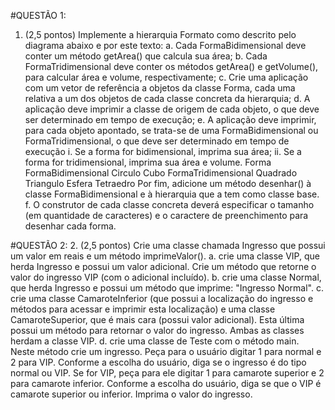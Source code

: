 #QUESTÃO 1: 
1. (2,5 pontos) Implemente a hierarquia Formato como descrito pelo diagrama abaixo e por este texto: a. Cada FormaBidimensional deve conter um método getArea() que calcula sua área; b. Cada FormaTridimensional deve conter os métodos getArea() e getVolume(), para calcular área e volume, respectivamente; c. Crie uma aplicação com um vetor de referência a objetos da classe Forma, cada uma relativa a um dos objetos de cada classe concreta da hierarquia; d. A aplicação deve imprimir a classe de origem de cada objeto, o que deve ser determinado em tempo de execução; e. A aplicação deve imprimir, para cada objeto apontado, se trata-se de uma FormaBidimensional ou FormaTridimensional, o que deve ser determinado em tempo de execução i. Se a forma for bidimensional, imprima sua área; ii. Se a forma for tridimensional, imprima sua área e volume. Forma FormaBidimensional Circulo Cubo FormaTridimensional Quadrado Triangulo Esfera Tetraedro Por fim, adicione um método desenhar() à classe FormaBidimensional e à hierarquia que a tem como classe base. f. O construtor de cada classe concreta deverá especificar o tamanho (em quantidade de caracteres) e o caractere de preenchimento para desenhar cada forma.

#QUESTÃO 2: 
2. (2,5 pontos) Crie uma classe chamada Ingresso que possui um valor em reais e um método imprimeValor(). a. crie uma classe VIP, que herda Ingresso e possui um valor adicional. Crie um método que retorne o valor do ingresso VIP (com o adicional incluído). b. crie uma classe Normal, que herda Ingresso e possui um método que imprime: "Ingresso Normal". c. crie uma classe CamaroteInferior (que possui a localização do ingresso e métodos para acessar e imprimir esta localização) e uma classe CamaroteSuperior, que é mais cara (possui valor adicional). Esta última possui um método para retornar o valor do ingresso. Ambas as classes herdam a classe VIP. d. crie uma classe de Teste com o método main. Neste método crie um ingresso. Peça para o usuário digitar 1 para normal e 2 para VIP. Conforme a escolha do usuário, diga se o ingresso é do tipo normal ou VIP. Se for VIP, peça para ele digitar 1 para camarote superior e 2 para camarote inferior. Conforme a escolha do usuário, diga se que o VIP é camarote superior ou inferior. Imprima o valor do ingresso.
